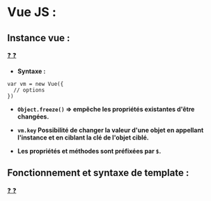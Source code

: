 # Vue JS :

## Instance vue :

[:question: :question:](instanceVue.md)

* **Syntaxe :**

```
var vm = new Vue({
  // options
})
```

* **`Object.freeze()` => empêche les propriétés existantes d'être changées.**

* **`vm.key` Possibilité de changer la valeur d'une objet en appellant l'instance et en ciblant la clé de l'objet ciblé.**

* **Les propriétés et méthodes sont préfixées par `$`.**

## Fonctionnement et syntaxe de template :

[:question: :question:](fonctionnementEtSyntaxeTemplate.md)
